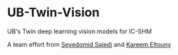 # UB-Twin-Vision
UB's Twin deep learning vision models for IC-SHM

A team effort from [Seyedomid Sajedi](https://github.com/OmidSaj) and [Kareem Eltouny](https://github.com/keltouny)
